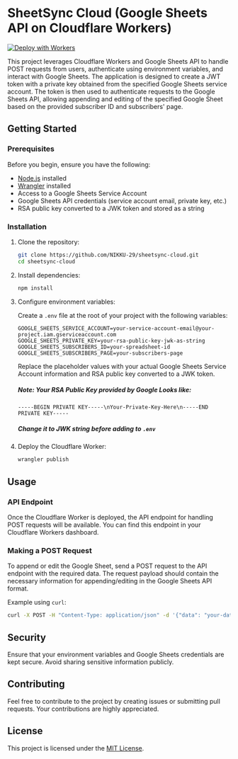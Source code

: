 # SheetSync Cloud (Google Sheets API on Cloudflare Workers)

[![Deploy with Workers](https://deploy.workers.cloudflare.com/button)](https://deploy.workers.cloudflare.com/?url=https://github.com/NIKKU-29/sheetsync-cloud)

This project leverages Cloudflare Workers and Google Sheets API to handle POST requests from users, authenticate using environment variables, and interact with Google Sheets. The application is designed to create a JWT token with a private key obtained from the specified Google Sheets service account. The token is then used to authenticate requests to the Google Sheets API, allowing appending and editing of the specified Google Sheet based on the provided subscriber ID and subscribers' page.

## Getting Started

### Prerequisites

Before you begin, ensure you have the following:

- [Node.js](https://nodejs.org/) installed
- [Wrangler](https://developers.cloudflare.com/workers/cli-wrangler/install-update) installed
- Access to a Google Sheets Service Account
- Google Sheets API credentials (service account email, private key, etc.)
- RSA public key converted to a JWK token and stored as a string

### Installation

1. Clone the repository:

   ```bash
   git clone https://github.com/NIKKU-29/sheetsync-cloud.git
   cd sheetsync-cloud
   ```

2. Install dependencies:

   ```bash
   npm install
   ```

3. Configure environment variables:

   Create a `.env` file at the root of your project with the following variables:

   ```env
   GOOGLE_SHEETS_SERVICE_ACCOUNT=your-service-account-email@your-project.iam.gserviceaccount.com
   GOOGLE_SHEETS_PRIVATE_KEY=your-rsa-public-key-jwk-as-string
   GOOGLE_SHEETS_SUBSCRIBERS_ID=your-spreadsheet-id
   GOOGLE_SHEETS_SUBSCRIBERS_PAGE=your-subscribers-page
   ```

   Replace the placeholder values with your actual Google Sheets Service Account information and RSA public key converted to a JWK token.
   ##### Note: Your RSA Public Key provided by Google Looks like:
   ```
   -----BEGIN PRIVATE KEY-----\nYour-Private-Key-Here\n-----END PRIVATE KEY-----
   ```
   ##### Change it to JWK string before adding to `.env`

4. Deploy the Cloudflare Worker:

   ```bash
   wrangler publish
   ```

## Usage

### API Endpoint

Once the Cloudflare Worker is deployed, the API endpoint for handling POST requests will be available. You can find this endpoint in your Cloudflare Workers dashboard.

### Making a POST Request

To append or edit the Google Sheet, send a POST request to the API endpoint with the required data. The request payload should contain the necessary information for appending/editing in the Google Sheets API format.

Example using `curl`:

```bash
curl -X POST -H "Content-Type: application/json" -d '{"data": "your-data-here"}' https://your-cloudflare-worker-url.com/endpoint
```

## Security

Ensure that your environment variables and Google Sheets credentials are kept secure. Avoid sharing sensitive information publicly.

## Contributing

Feel free to contribute to the project by creating issues or submitting pull requests. Your contributions are highly appreciated.

## License

This project is licensed under the [MIT License](LICENSE).